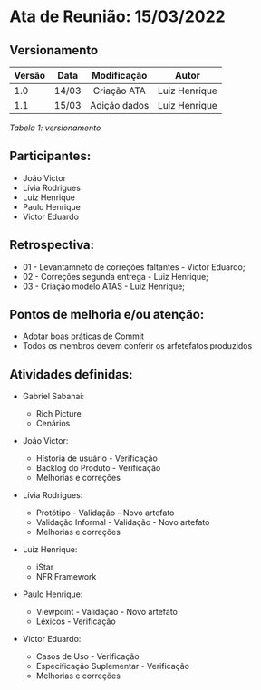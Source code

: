 # Ata de Reunião: 15/03/2022

## Versionamento

| Versão | Data | Modificação | Autor |
|-|-|:-:|:-:|
| 1.0 | 14/03 | Criação ATA | Luiz Henrique |
| 1.1 | 15/03 | Adição dados | Luiz Henrique |

*Tabela 1: versionamento*


## Participantes: 
- João Victor
- Lívia Rodrigues
- Luiz Henrique
- Paulo Henrique
- Victor Eduardo

## Retrospectiva:
- 01 - Levantamneto de correções faltantes - Victor Eduardo;
- 02 - Correções segunda entrega - Luiz Henrique;
- 03 - Criação modelo ATAS - Luiz Henrique;


## Pontos de melhoria e/ou atenção:
- Adotar boas práticas de Commit
- Todos os membros devem conferir os arfetefatos produzidos

## Atividades definidas:
- Gabriel Sabanai:
    - Rich Picture
    - Cenários

- João Victor:
    - Hístoria de usuário - Verificação
    - Backlog do Produto - Verificação
    - Melhorias e correções

- Lívia Rodrigues:
    - Protótipo - Validação - Novo artefato
    - Validação Informal - Validação - Novo artefato
    - Melhorias e correções

- Luiz Henrique:
    - iStar
    - NFR Framework

- Paulo Henrique:
    - Viewpoint  - Validação - Novo artefato
    - Léxicos - Verificação

- Victor Eduardo:
    - Casos de Uso - Verificação
    - Especificação Suplementar - Verificação
    - Melhorias e correções
